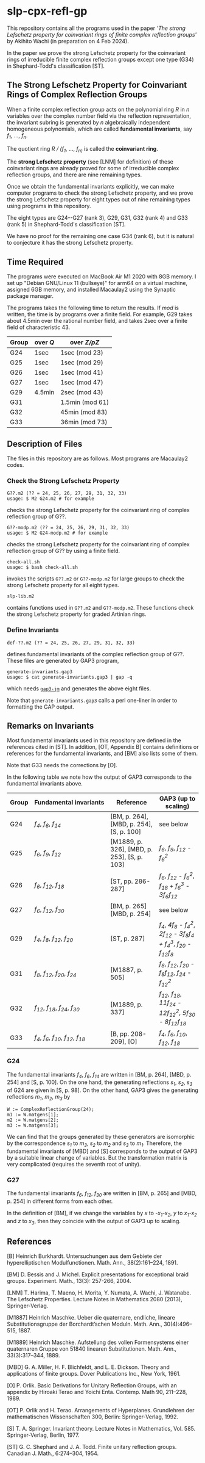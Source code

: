 # slp-cpx-refl-gp

This repository contains all the programs used in the paper
*'The strong Lefschetz property for coinvariant rings of finite complex reflection groups'*
by Akihito Wachi
(in preparation on 4 Feb 2024).

In the paper we prove the strong Lefschetz property for the
coinvariant rings of irreducible finite complex reflection groups
except one type (G34) in Shephard-Todd's classification [ST].


## The Strong Lefschetz Property for Coinvariant Rings of Complex Reflection Groups 

When a finite complex reflection group acts on the polynomial ring *R*
in *n* variables over the complex number field
via the reflection representation,
the invariant subring is generated 
by *n* algebraically independent homogeneous polynomials,
which are called **fundamental invariants**,
say *f<sub>1*, ..., *f<sub>n*.

The quotient ring *R / (f<sub>1*, ..., *f<sub>n)* is called
the **coinvariant ring**.

The **strong Lefschetz property**
(see [LNM] for definition) of these coinvariant rings
are already proved for some of irreducible complex reflection groups,
and there are nine remaining types.

Once we obtain the fundamental invariants explicitly,
we can make computer programs to check the strong Lefschetz property,
and we prove the strong Lefschetz property for 
eight types out of nine remaining types
using programs in this repository.

The eight types are 
G24--G27 (rank 3),
G29, G31, G32 (rank 4)
and
G33 (rank 5)
in Shephard-Todd's classification [ST].

We have no proof for the remaining one case G34 (rank 6),
but it is natural to conjecture it has the strong Lefschetz property.

## Time Required
 
The programs were executed on MacBook Air M1 2020 with 8GB memory.
I set up "Debian GNU/Linux 11 (bullseye)" for arm64 on a virtual machine,
assigned 6GB memory,
and installed Macaulay2 using the Synaptic package manager.

The programs takes the following time to return the results.
If *mod* is written, the time is by programs over a finite field.
For example,
G29 takes about 4.5min over the rational number field,
and takes 2sec over a finite field of characteristic 43.

| Group | over *Q* | over *Z/pZ*     |
|-------|----------|-----------------|
| G24   | 1sec     | 1sec   (mod 23) |
| G25   | 1sec     | 1sec   (mod 29) |
| G26   | 1sec     | 1sec   (mod 41) |
| G27   | 1sec     | 1sec   (mod 47) |
| G29   | 4.5min   | 2sec   (mod 43) |
| G31   |          | 1.5min (mod 61) |
| G32   |          | 45min  (mod 83) |
| G33   |          | 36min  (mod 73) |

## Description of Files

The files in this repository are as follows.
Most programs are Macaulay2 codes.

### Check the Strong Lefschetz Property 

```
G??.m2 (?? = 24, 25, 26, 27, 29, 31, 32, 33)
usage: $ M2 G24.m2 # for example
```

checks the strong Lefschetz property for the coinvariant ring of
complex reflection group of G??.

```
G??-modp.m2 (?? = 24, 25, 26, 29, 31, 32, 33)
usage: $ M2 G24-modp.m2 # for example
```

checks the strong Lefschetz property for the coinvariant ring of
complex reflection group of G?? by using a finite field.


```
check-all.sh
usage: $ bash check-all.sh
```

invokes the scripts 
`G??.m2` or `G??-modp.m2` for large groups
to check the strong Lefschetz property for all eight types.

```
slp-lib.m2
```

contains functions used in `G??.m2` and `G??-modp.m2`.  These
functions check the strong Lefschetz property for graded Artinian
rings.

### Define Invariants

```
def-??.m2 (?? = 24, 25, 26, 27, 29, 31, 32, 33)
```

defines fundamental invariants of the complex reflection group of G??.
These files are generated by GAP3 program,

```
generate-invariants.gap3
usage: $ cat generate-invariants.gap3 | gap -q

```

which needs 
[`gap3-jm`](https://webusers.imj-prg.fr/~jean.michel/gap3/)
and generates the above eight files.

Note that `generate-invariants.gap3` calls a perl one-liner
in order to formatting the GAP output.

## Remarks on Invariants
Most fundamental invariants used in this repository 
are defined in the references cited in [ST].
In addition, [OT, Appendix B] contains 
definitions or references for the fundamental invariants,
and [BM] also lists some of them.

Note that G33 needs the corrections by [O].

In the following table
we note how the output of GAP3 corresponds
to the fundamental invariants above.

|  Group  |  Fundamental&nbsp;invariants  |  Reference  |  GAP3 (up to scaling)  |
|  ---    |  ---                    |  ---        |  ---  |
|  G24    | *f<sub>4</sub>*, *f<sub>6</sub>*, *f<sub>14</sub>* | [BM, p. 264], [MBD, p. 254],[S, p. 100] | see below |
|  G25    | *f<sub>6</sub>*, *f<sub>9</sub>*, *f<sub>12</sub>* | [M1889, p. 326], [MBD, p. 253], [S, p. 103] | *f<sub>6</sub>*, *f<sub>9</sub>*, *f<sub>12</sub> - f<sub>6</sub><sup>2</sup>* |
|  G26    | *f<sub>6</sub>*, *f<sub>12</sub>*, *f<sub>18</sub>* | [ST, pp. 286-287] | *f<sub>6</sub>*, *f<sub>12</sub> - f<sub>6</sub><sup>2</sup>*, *f<sub>18</sub> + f<sub>6</sub><sup>3</sup> - 3f<sub>6</sub>f<sub>12</sub>* |
|  G27    | *f<sub>6</sub>*, *f<sub>12</sub>*, *f<sub>30</sub>* | [BM, p. 265] [MBD, p. 254] | see below |
|  G29    | *f<sub>4</sub>*, *f<sub>8</sub>*, *f<sub>12</sub>*, *f<sub>20</sub>* | [ST, p. 287] | *f<sub>4</sub>*, *4f<sub>8</sub> - f<sub>4</sub><sup>2</sup>*, *2f<sub>12</sub> - 3f<sub>8</sub>f<sub>4</sub> + f<sub>4</sub><sup>3</sup>*, *f<sub>20</sub> - f<sub>12</sub>f<sub>8</sub>*  |
|  G31    | *f<sub>8</sub>*, *f<sub>12</sub>*, *f<sub>20</sub>*, *f<sub>24</sub>* | [M1887, p. 505] | *f<sub>8</sub>*, *f<sub>12</sub>*, *f<sub>20</sub> - f<sub>8</sub>f<sub>12</sub>*, *f<sub>24</sub> - f<sub>12</sub><sup>2</sup>* |
|  G32    | *f<sub>12</sub>*, *f<sub>18</sub>*, *f<sub>24</sub>*, *f<sub>30</sub>* | [M1889, p. 337] | *f<sub>12</sub>*, *f<sub>18</sub>*, *11f<sub>24</sub> - 12f<sub>12</sub><sup>2</sup>*, *5f<sub>30</sub> - 8f<sub>12</sub>f<sub>18</sub>* |
|  G33    | *f<sub>4</sub>*, *f<sub>6</sub>*, *f<sub>10</sub>*, *f<sub>12</sub>*, *f<sub>18</sub>* | [B, pp. 208-209], [O] | *f<sub>4</sub>*, *f<sub>6</sub>*, *f<sub>10</sub>*, *f<sub>12</sub>*, *f<sub>18</sub>* |

### G24
The fundamental invariants 
*f<sub>4</sub>*, *f<sub>6</sub>*, *f<sub>14</sub>*
are written in [BM, p. 264], [MBD, p. 254] and [S, p. 100].
On the one hand,
the generating reflections 
*s<sub>1</sub>*, *s<sub>2</sub>*, *s<sub>3</sub>*
of G24 are given in [S, p. 98].
On the other hand,
GAP3 gives the generating reflections
*m<sub>1</sub>*, *m<sub>2</sub>*, *m<sub>3</sub>*
by 

```
W := ComplexReflectionGroup(24);
m1 := W.matgens[1];
m2 := W.matgens[2];
m3 := W.matgens[3];
```

We can find that
the groups generated by these generators are isomorphic
by the correspondence 
*s<sub>1</sub>* to *m<sub>3</sub>*,
*s<sub>2</sub>* to *m<sub>2</sub>* and
*s<sub>3</sub>* to *m<sub>1</sub>*.
Therefore, the fundamental invariants of [MBD] and [S] corresponds
to the output of GAP3
by a suitable linear change of variables.
But the transformation matrix is very complicated 
(requires the seventh root of unity).

### G27
The fundamental invariants 
*f<sub>6</sub>*, *f<sub>12</sub>*, *f<sub>30</sub>*
are written in [BM, p. 265] and [MBD, p. 254]
in different forms from each other.

In the definition of [BM],
if we change the variables by
*x* to *-x<sub>1</sub>-x<sub>2</sub>*,
*y* to *x<sub>1</sub>-x<sub>2</sub>* and
*z* to *x<sub>3</sub>*,
then they coincide with the output of GAP3
up to scaling.

## References

[B] Heinrich Burkhardt.
Untersuchungen aus dem Gebiete der hyperelliptischen Modulfunctionen.
Math. Ann., 38(2):161–224, 1891.

[BM] D. Bessis and J. Michel.
Explicit presentations for exceptional braid groups.
Experiment. Math., 13(3): 257-266, 2004.

[LNM] T. Harima, T. Maeno, H. Morita, Y. Numata, A. Wachi, J. Watanabe.
The Lefschetz Properties.
Lecture Notes in Mathematics 2080 (2013), Springer-Verlag.

<!-- G29 -->
[M1887] Heinrich Maschke.
Ueber die quaternare, endliche, lineare Substitutionsgruppe der Borchardt’schen Moduln. 
Math. Ann., 30(4):496–515, 1887.

<!-- G32 -->
[M1889] Heinrich Maschke.
Aufstellung des vollen Formensystems einer quaternaren Gruppe von
51840 linearen Substitutionen. 
Math. Ann., 33(3):317–344, 1889.

[MBD] G. A. Miller, H. F. Blichfeldt, and L. E. Dickson. 
Theory and applications of finite groups. 
Dover Publications Inc., New York, 1961.

[O] P. Orlik.
Basic Derivations for Unitary Reflection Groups,
with an appendix by Hiroaki Terao and Yoichi Enta.
Contemp. Math 90, 211–228, 1989.

[OT] P. Orlik and H. Terao.
Arrangements of Hyperplanes.
Grundlehren der mathematischen Wissenschaften 300,
Berlin: Springer-Verlag, 1992.

[S] T. A. Springer. Invariant theory.
Lecture Notes in Mathematics, Vol. 585. Springer-Verlag, Berlin, 1977.

[ST] G. C. Shephard and J. A. Todd.
Finite unitary reflection groups. 
Canadian J. Math., 6:274–304, 1954.
